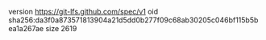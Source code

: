 version https://git-lfs.github.com/spec/v1
oid sha256:da3f0a873571813904a21d5dd0b277f09c68ab30205c046bf115b5bea1a267ae
size 2619
